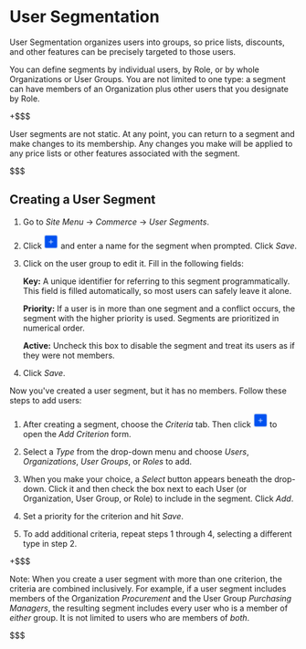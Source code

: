 # User Segmentation [](id=user-segmentation)

User Segmentation organizes users into groups, so price lists, discounts, and
other features can be precisely targeted to those users.

You can define segments by individual users, by Role, or by whole Organizations
or User Groups. You are not limited to one type: a segment can have members of
an Organization plus other users that you designate by Role.

+$$$

User segments are not static. At any point, you can return to a segment and make
changes to its membership. Any changes you make will be applied to any price
lists or other features associated with the segment.

$$$

## Creating a User Segment [](id=creating-a-user-segment)

1.  Go to *Site Menu* &rarr; *Commerce* &rarr; *User Segments*.

2.  Click ![Add](../images/icon-add.png) and enter a name for the segment when
    prompted. Click *Save*.

3.  Click on the user group to edit it. Fill in the following fields:

    **Key:** A unique identifier for referring to this segment programmatically.
    This field is filled automatically, so most users can safely leave it alone.

    **Priority:** If a user is in more than one segment and a conflict occurs,
    the segment with the higher priority is used. Segments are prioritized in
    numerical order.

    **Active:** Uncheck this box to disable the segment and treat its users as
    if they were not members.

4.  Click *Save*.

Now you've created a user segment, but it has no members. Follow these steps to
add users:

1.  After creating a segment, choose the *Criteria* tab. Then click 
    ![Add](../images/icon-add.png) to open the *Add Criterion* form.

2.  Select a *Type* from the drop-down menu and choose *Users*, *Organizations*,
    *User Groups*, or *Roles* to add. 

3.  When you make your choice, a *Select* button appears beneath the drop-down.
    Click it and then check the box next to each User (or Organization, User
    Group, or Role) to include in the segment. Click *Add*.

4.  Set a priority for the criterion and hit *Save*.

5.  To add additional criteria, repeat steps 1 through 4, selecting a different
    type in step 2.

+$$$

Note: When you create a user segment with more than one criterion, the criteria
are combined inclusively. For example, if a user segment includes members of the
Organization *Procurement* and the User Group *Purchasing Managers*, the
resulting segment includes every user who is a member of *either* group. It is
not limited to users who are members of *both*.

$$$
